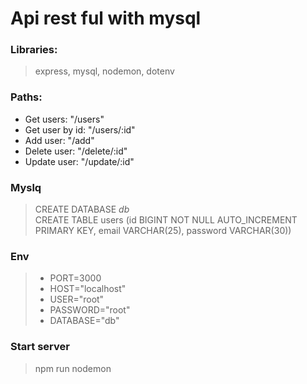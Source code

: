 # Api rest ful with mysql

### Libraries:

> express, mysql, nodemon, dotenv

### Paths:

-   Get users: "/users"
-   Get user by id: "/users/:id"
-   Add user: "/add"
-   Delete user: "/delete/:id"
-   Update user: "/update/:id"

### Myslq

> CREATE DATABASE _db_ </br>
> CREATE TABLE users (id BIGINT NOT NULL AUTO_INCREMENT PRIMARY KEY, email VARCHAR(25), password VARCHAR(30))

### Env

> -   PORT=3000
> -   HOST="localhost"
> -   USER="root"
> -   PASSWORD="root"
> -   DATABASE="db"

### Start server

> npm run nodemon
